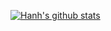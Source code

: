 [![Hanh's github stats](https://github-readme-stats.vercel.app/api?username=tranhanh3012&show_icons=true&theme=blue-green&count_private=true)](https://github.com/tranhanh3012/github-readme-stats)
